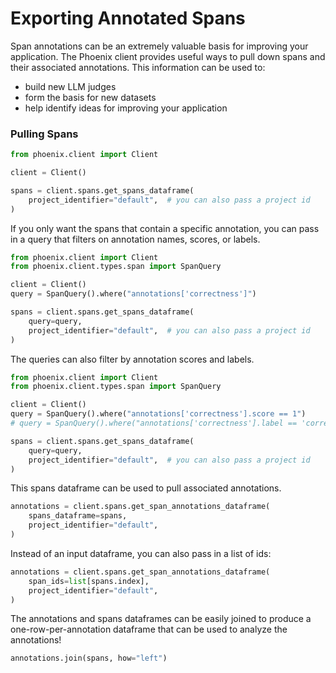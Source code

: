# Exporting Annotated Spans

Span annotations can be an extremely valuable basis for improving your application. The Phoenix client provides useful ways to pull down spans and their associated annotations. This information can be used to:

* build new LLM judges
* form the basis for new datasets
* help identify ideas for improving your application

### Pulling Spans

```python
from phoenix.client import Client

client = Client()

spans = client.spans.get_spans_dataframe(
    project_identifier="default",  # you can also pass a project id
)
```

If you only want the spans that contain a specific annotation, you can pass in a query that filters on annotation names, scores, or labels.

```python
from phoenix.client import Client
from phoenix.client.types.span import SpanQuery

client = Client()
query = SpanQuery().where("annotations['correctness']")

spans = client.spans.get_spans_dataframe(
    query=query,
    project_identifier="default",  # you can also pass a project id
)
```

The queries can also filter by annotation scores and labels.

```python
from phoenix.client import Client
from phoenix.client.types.span import SpanQuery

client = Client()
query = SpanQuery().where("annotations['correctness'].score == 1")
# query = SpanQuery().where("annotations['correctness'].label == 'correct'")

spans = client.spans.get_spans_dataframe(
    query=query,
    project_identifier="default",  # you can also pass a project id
)
```

This spans dataframe can be used to pull associated annotations.

```python
annotations = client.spans.get_span_annotations_dataframe(
    spans_dataframe=spans,
    project_identifier="default",
)
```

Instead of an input dataframe, you can also pass in a list of ids:

```python
annotations = client.spans.get_span_annotations_dataframe(
    span_ids=list[spans.index],
    project_identifier="default",
)
```

The annotations and spans dataframes can be easily joined to produce a one-row-per-annotation dataframe that can be used to analyze the annotations!

```python
annotations.join(spans, how="left")
```
